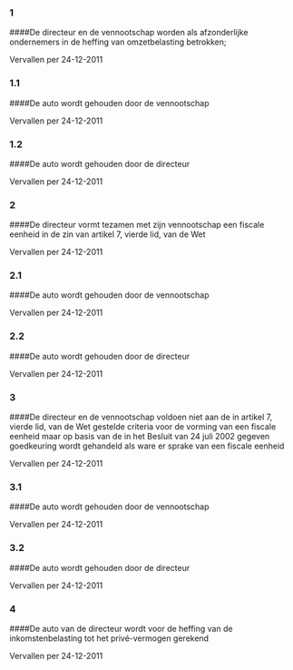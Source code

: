 <meta http-equiv='Content-Type' content='text/html; charset=utf-8' />

### 1  

####De directeur en de vennootschap worden als afzonderlijke ondernemers in de heffing van omzetbelasting betrokken;

Vervallen per 24-12-2011 

### 1.1  

####De auto wordt gehouden door de vennootschap

Vervallen per 24-12-2011 

### 1.2  

####De auto wordt gehouden door de directeur

Vervallen per 24-12-2011 

### 2  

####De directeur vormt tezamen met zijn vennootschap een fiscale eenheid in de zin van artikel 7, vierde lid, van de Wet

Vervallen per 24-12-2011 

### 2.1  

####De auto wordt gehouden door de vennootschap

Vervallen per 24-12-2011 

### 2.2  

####De auto wordt gehouden door de directeur

Vervallen per 24-12-2011 

### 3  

####De directeur en de vennootschap voldoen niet aan de in artikel 7, vierde lid, van de Wet gestelde criteria voor de vorming van een fiscale eenheid maar op basis van de in het Besluit van 24 juli 2002 gegeven goedkeuring wordt gehandeld als ware er sprake van een fiscale eenheid

Vervallen per 24-12-2011 

### 3.1  

####De auto wordt gehouden door de vennootschap

Vervallen per 24-12-2011 

### 3.2  

####De auto wordt gehouden door de directeur

Vervallen per 24-12-2011 

### 4  

####De auto van de directeur wordt voor de heffing van de inkomstenbelasting tot het privé-vermogen gerekend

Vervallen per 24-12-2011 

